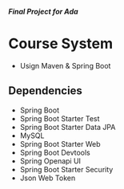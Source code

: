 ***Final Project for Ada***

# Course System

- Usign Maven & Spring Boot

## Dependencies
- Spring Boot
- Spring Boot Starter Test
- Spring Boot Starter Data JPA
- MySQL
- Spring Boot Starter Web
- Spring Boot Devtools
- Spring Openapi UI
- Spring Boot Starter Security
- Json Web Token


